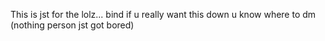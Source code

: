 This is jst for the lolz... bind if u really want this down u know where to dm (nothing person jst got bored)
